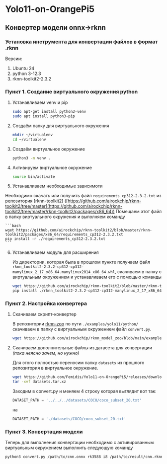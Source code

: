 # Yolo11-on-OrangePi5
## Конвертер модели onnx->rknn
### Установка инструмента для конвертации файлов в формат .rknn
Версии:

1. Ubuntu 24
2. python 3-12.3
3. rknn-toolkit2-2.3.2

### Пункт 1. Cоздание виртуального окружения python

1. Устанавливаем venv и pip

	```bash
	sudo apt-get install python3-venv
	sudo apt install python3-pip
	```

2. Создаём папку для виртуального окружения

	```bash
	mkdir ~/virtualenv
	cd ~/virtualenv
	```

3. Создаём виртуальное окружение

	```bash
	python3 -m venv .
	```

4. Активируем виртуальное окружение
	
	```bash
	source bin/activate	
	```

5. Устанавливаем необходимые зависимоти

Необходимо скачать или получить файл `requirements_cp312-2.3.2.txt` из репозитория [rknn-toolkit2]
([https://github.com/airockchip/rknn-toolkit2/tree/master](https://github.com/airockchip/rknn-toolkit2/tree/master/rknn-toolkit2/packages/x86_64))
Помещаем этот файл в папку 
виртуального окружения и выполняем команду

	```bash
	wget https://github.com/airockchip/rknn-toolkit2/blob/master/rknn-toolkit2/packages/x86_64/requirements_cp312-2.3.2.txt
	pip install -r ./requirements_cp312-2.3.2.txt
	```

6. Устанавливаем модуль для расширения
	
	Из директории, которая была в прошлом пункте получаем файл 
`rknn_toolkit2-2.3.2-cp312-cp312-manylinux_2_17_x86_64.manylinux2014_x86_64.whl`,
	скачиваем в папку с виртуальным окружением и устанавливаем его с помощью команды

	```bash
 	wget https://github.com/airockchip/rknn-toolkit2/blob/master/rknn-toolkit2/packages/x86_64/rknn_toolkit2-2.3.2-cp312-cp312-manylinux_2_17_x86_64.manylinux2014_x86_64.whl
	pip install ./rknn_toolkit2-2.3.2-cp312-cp312-manylinux_2_17_x86_64.manylinux2014_x86_64.whl
	```

### Пункт 2. Настройка конвертера

1. Скачиваем скрипт-конвертер 

	В репозитории [rknn-zoo](https://github.com/airockchip/rknn_model_zoo/tree/main) 
по пути `./examples/yolo11/python/` скачиваем в папку с виртуальным окружением 
файл `convert.py`.

	```bash
	wget https://github.com/airockchip/rknn_model_zoo/blob/main/examples/yolo11/python/convert.py
 	```

3. Скачиваем дополнительные файлы из датасета для конвертации *(пока неясно зачем,
но нужно)*

	Для этого полностью переносим папку `datasets` из прошлого репозитория 
в виртуальное окружение.
	```bash
	wget https://github.com/Femidis/Yolo11-on-OrangePi5/releases/download/v1.0/datasets.tar.xz
 	tar -xvf datasets.tar.xz
 	```
 
	Заходим в convert.py и меняем 4 строку которая 
выглядит вот так:

	```python
	DATASET_PATH = '../../../datasets/COCO/coco_subset_20.txt'
	```
	на

	```python
 	DATASET_PATH = './datasets/COCO/coco_subset_20.txt'
	```
### Пункт 3. Конвертация модели
Теперь для выполнения конвертации необходимо с активированным виртуальным 
окружением выполнить следующую команду

```bash
python3 convert.py /path/to/cnn.onnx rk3588 i8 /path/to/result/cnn.rknn
```











